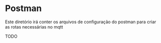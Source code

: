 # Postman

Este diretório irá conter os arquivos de configuração do postman para criar as rotas necessárias no mqtt

TODO